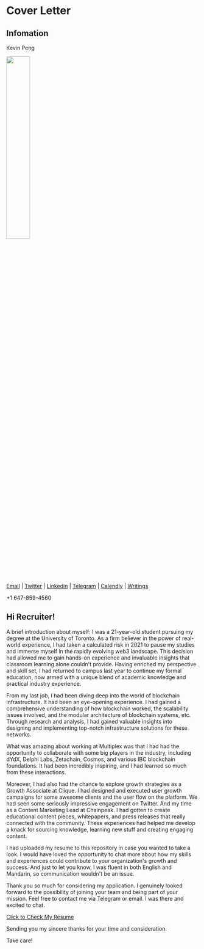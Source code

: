 # Cover Letter
## Infomation

Kevin Peng

<img src="https://github.com/kays0x/Resume/assets/48529172/e56ebad3-44fa-487b-aa4f-3336159bc98f" width="35%" height="35%">

[Email](mailto:kevinpeng0x@proton.me) | [Twitter](https://www.twitter.com/kayslitt) | [Linkedin](https://www.linkedin.com/in/kevinpeng0x/) | [Telegram](https://www.t.me/kays0x)  | [Calendly](https://www.calendly.com/loopman/kevin-peng) | [Writings](https://kevinotion.notion.site/02a0e10c785f4e7989f90ec982184765?v=30b9fcb2b9d04f41b3baaa7dd840b3e3&pvs=4)

+1 647-859-4560

## Hi Recruiter!

A brief introduction about myself: I was a 21-year-old student pursuing my degree at the University of Toronto. As a firm believer in the power of real-world experience, I had taken a calculated risk in 2021 to pause my studies and immerse myself in the rapidly evolving web3 landscape. This decision had allowed me to gain hands-on experience and invaluable insights that classroom learning alone couldn't provide. Having enriched my perspective and skill set, I had returned to campus last year to continue my formal education, now armed with a unique blend of academic knowledge and practical industry experience.

From my last job, I had been diving deep into the world of blockchain infrastructure. It had been an eye-opening experience. I had gained a comprehensive understanding of how blockchain worked, the scalability issues involved, and the modular architecture of blockchain systems, etc. Through research and analysis, I had gained valuable insights into designing and implementing top-notch infrastructure solutions for these networks.

What was amazing about working at Multiplex was that I had had the opportunity to collaborate with some big players in the industry, including dYdX, Delphi Labs, Zetachain, Cosmos, and various IBC blockchain foundations. It had been incredibly inspiring, and I had learned so much from these interactions.

Moreover, I had also had the chance to explore growth strategies as a Growth Associate at Clique. I had designed and executed user growth campaigns for some awesome clients and the user flow on the platform. We had seen some seriously impressive engagement on Twitter. And my time as a Content Marketing Lead at Chainpeak. I had gotten to create educational content pieces, whitepapers, and press releases that really connected with the community. These experiences had helped me develop a knack for sourcing knowledge, learning new stuff and creating engaging content.

I had uploaded my resume to this repository in case you wanted to take a look. I would have loved the opportunity to chat more about how my skills and experiences could contribute to your organization's growth and success. And just to let you know, I was fluent in both English and Mandarin, so communication wouldn't be an issue.

Thank you so much for considering my application. I genuinely looked forward to the possibility of joining your team and being part of your mission. Feel free to contact me via Telegram or email. I was there and excited to chat.

[Click to Check My Resume](https://github.com/kays0x/Resume/blob/main/Kevin%20Peng%202023.pdf)

Sending you my sincere thanks for your time and consideration.

Take care!
